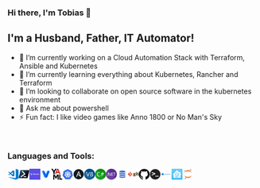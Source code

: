### Hi there, I'm Tobias 👋

## I'm a Husband, Father, IT Automator!

- 🔭 I’m currently working on a Cloud Automation Stack with Terraform, Ansible and Kubernetes
- 🌱 I’m currently learning everything about Kubernetes, Rancher and Terraform
- 👯 I’m looking to collaborate on open source software in the kubernetes environment
- 💬 Ask me about powershell
- ⚡ Fun fact: I like video games like Anno 1800 or No Man's Sky

<br />

### Languages and Tools:

<img align="left" alt="Visual Studio Code" width="22px" src="https://raw.githubusercontent.com/github/explore/80688e429a7d4ef2fca1e82350fe8e3517d3494d/topics/visual-studio-code/visual-studio-code.png" />
<img align="left" alt="Powershell" width="22px" src="https://github.com/github/explore/blob/master/topics/powershell/powershell.png"/>
<img align="left" alt="Terraform" width="22px" src="https://github.com/github/explore/blob/master/topics/terraform/terraform.png"/>
<img align="left" alt="Vagrant" width="22px" src="https://github.com/github/explore/blob/master/topics/vagrant/vagrant.png"/>
<img align="left" alt="YAML" width="22px" src="https://github.com/github/explore/blob/master/topics/yaml/yaml.png"/>
<img align="left" alt="Kubernetes" width="22px" src="https://github.com/github/explore/blob/master/topics/kubernetes/kubernetes.png"/>
<img align="left" alt="Ansible" width="22px" src="https://github.com/github/explore/blob/master/topics/ansible/ansible.png"/>
<img align="left" alt="Visual Basic" width="22px" src="https://github.com/github/explore/blob/master/topics/visual-basic/visual-basic.png"/>
<img align="left" alt="CSharp" width="22px" src="https://github.com/github/explore/blob/master/topics/csharp/csharp.png"/>
<img align="left" alt="DotNet" width="22px" src="https://github.com/github/explore/blob/master/topics/dotnet/dotnet.png"/>
<img align="left" alt="SQL" width="22px" src="https://raw.githubusercontent.com/github/explore/80688e429a7d4ef2fca1e82350fe8e3517d3494d/topics/sql/sql.png" />
<img align="left" alt="Git" width="22px" src="https://raw.githubusercontent.com/github/explore/80688e429a7d4ef2fca1e82350fe8e3517d3494d/topics/git/git.png" />
<img align="left" alt="GitHub" width="22px" src="https://raw.githubusercontent.com/github/explore/78df643247d429f6cc873026c0622819ad797942/topics/github/github.png" />
<img align="left" alt="Terminal" width="22px" src="https://raw.githubusercontent.com/github/explore/80688e429a7d4ef2fca1e82350fe8e3517d3494d/topics/terminal/terminal.png" />
<img align="left" alt="Windows" width="22px" src="https://github.com/github/explore/blob/master/topics/windows/windows.png" />
<img align="left" alt="Home-Assistant" width="22px" src="https://github.com/github/explore/blob/master/topics/home-assistant/home-assistant.png" />
<img align="left" alt="Jupyter-Notebook" width="22px" src="https://github.com/github/explore/blob/master/topics/jupyter-notebook/jupyter-notebook.png" />
